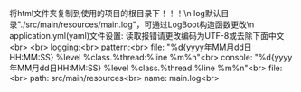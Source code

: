 将html文件夹复制到使用的项目的根目录下！！！\n
log默认目录"./src/main/resources/main.log"，可通过LogBoot构造函数更改\n
application.yml(yaml)文件设置:   读取报错请更改编码为UTF-8或去除下面中文\<br>
\<br>
logging:\<br>
  pattern:\<br>
    file: "%d{yyyy年MM月dd日HH:MM:SS}    %level    %class.%thread:%line    %m%n"\<br>
    console: "%d{yyyy年MM月dd日HH:MM:SS}    %level    %class.%thread:%line    %m%n"\<br>
  file:\<br>
    path: src/main/resources\<br>
    name: main.log\<br>
